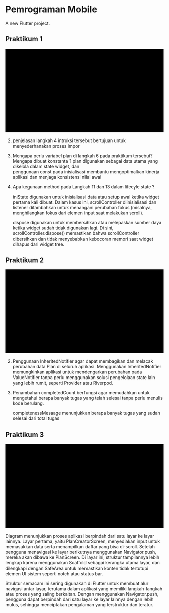 # Pemrograman Mobile

A new Flutter project.

## Praktikum 1

![Alt text](https://github.com/03Yuma/master_plan/blob/main/GIFT/Praktikum1.gif)

2. penjelasan langkah 4
   intruksi tersebut bertujuan untuk menyederhanakan proses impor
3. Mengapa perlu variabel plan di langkah 6 pada praktikum tersebut? Mengapa dibuat     konstanta ?
   plan digunakan sebagai data utama yang dikelola dalam state widget, dan   
   penggunaan const pada inisialisasi membantu mengoptimalkan kinerja aplikasi dan      menjaga konsistensi nilai awal
5. Apa kegunaan method pada Langkah 11 dan 13 dalam lifecyle state ?

   iniState digunakan untuk inisialisasi data atau setup awal ketika widget           pertama kali dibuat. Dalam kasus ini, scrollController diinisialisasi dan          listener ditambahkan untuk menangani perubahan fokus (misalnya, menghilangkan      fokus dari elemen input saat melakukan scroll).

   dispose digunakan untuk membersihkan atau melepaskan sumber daya ketika widget     sudah tidak digunakan lagi. Di sini, scrollController.dispose() memastikan         bahwa scrollController dibersihkan dan tidak menyebabkan kebocoran memori saat     widget dihapus dari widget tree.

## Praktikum 2
![Alt text](https://github.com/03Yuma/master_plan/blob/main/GIFT/Praktikum2.gif)

2. Penggunaan InheritedNotifier  agar dapat membagikan dan melacak perubahan data     Plan di seluruh aplikasi. Menggunakan InheritedNotifier memungkinkan aplikasi 
   untuk mendengarkan perubahan pada ValueNotifier tanpa perlu menggunakan solusi     pengelolaan state lain yang lebih rumit, seperti Provider atau Riverpod.
   
3. Penambahan completedCount berfungsi agar memudahkan untuk mengetahui berapa        banyak tugas yang telah selesai tanpa perlu menulis kode berulang.

   completenessMesaage menunjukkan berapa banyak tugas yang sudah selesai dari        total tugas

## Praktikum 3
![Alt text](https://github.com/03Yuma/master_plan/blob/main/GIFT/Praktikum3.gif)

Diagram menunjukkan proses aplikasi berpindah dari satu layar ke layar lainnya.
Layar pertama, yaitu PlanCreatorScreen, menyediakan input untuk memasukkan data serta menampilkan daftar yang bisa di-scroll. Setelah pengguna menavigasi ke layar berikutnya menggunakan Navigator.push, mereka akan dibawa ke PlanScreen. Di layar ini, struktur tampilannya lebih lengkap karena menggunakan Scaffold sebagai kerangka utama layar, dan dilengkapi dengan SafeArea untuk memastikan konten tidak tertutupi elemen UI sistem seperti notch atau status bar.

Struktur semacam ini sering digunakan di Flutter untuk membuat alur navigasi antar layar, terutama dalam aplikasi yang memiliki langkah-langkah atau proses yang saling berkaitan. Dengan menggunakan Navigator.push, pengguna dapat berpindah dari satu layar ke layar lainnya dengan lebih mulus, sehingga menciptakan pengalaman yang terstruktur dan teratur.





